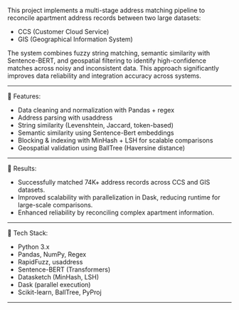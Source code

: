 This project implements a multi-stage address matching pipeline to reconcile apartment address records between two large datasets:
- CCS (Customer Cloud Service)
- GIS (Geographical Information System)

The system combines fuzzy string matching, semantic similarity with Sentence-BERT, and geospatial filtering to identify high-confidence matches across noisy and inconsistent data. This approach significantly improves data reliability and integration accuracy across systems.

---

🔹 Features:
- Data cleaning and normalization with Pandas + regex
- Address parsing with usaddress
- String similarity (Levenshtein, Jaccard, token-based)
- Semantic similarity using Sentence-Bert embeddings
- Blocking & indexing with MinHash + LSH for scalable comparisons  
- Geospatial validation using BallTree (Haversine distance)

---

🔹 Results:
- Successfully matched 74K+ address records across CCS and GIS datasets.  
- Improved scalability with parallelization in Dask, reducing runtime for large-scale comparisons.  
- Enhanced reliability by reconciling complex apartment information.

---

🔹 Tech Stack:
- Python 3.x
- Pandas, NumPy, Regex  
- RapidFuzz, usaddress  
- Sentence-BERT (Transformers)  
- Datasketch (MinHash, LSH)  
- Dask (parallel execution)  
- Scikit-learn, BallTree, PyProj  

---
